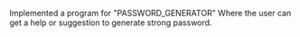 Implemented a program for "PASSWORD_GENERATOR" Where the user can get a help or suggestion to generate strong password.
